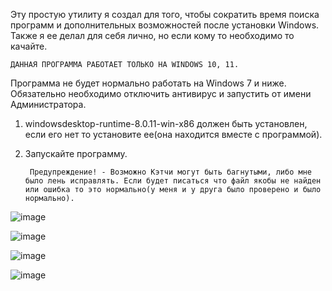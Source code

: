 Эту простую утилиту я создал для того, чтобы сократить время поиска программ и дополнительных возможностей после установки Windows.
Также я ее делал для себя лично, но если кому то необходимо то качайте.

    ДАННАЯ ПРОГРАММА РАБОТАЕТ ТОЛЬКО НА WINDOWS 10, 11.

Программа не будет нормально работать на Windows 7 и ниже. 
Обязательно необходимо отключить антивирус и запустить от имени Администратора.

1) windowsdesktop-runtime-8.0.11-win-x86 должен быть установлен, если его нет то установите ее(она находится вместе с программой).

2) Запускайте программу.

	    Предупреждение! - Возможно Кэтчи могут быть багнутыми, либо мне было лень исправлять. Если будет писаться что файл якобы не найден или ошибка то это нормально(у меня и у друга было проверено и было нормально).
![image](https://github.com/user-attachments/assets/8fa85e74-5b6b-493b-881a-758eb134e11c)

![image](https://github.com/user-attachments/assets/59692b0e-e6b5-422f-8281-a5a2e119519a)

![image](https://github.com/user-attachments/assets/bc26258e-f933-4168-baa7-464b6cc63c3f)

![image](https://github.com/user-attachments/assets/38c979be-6053-47c6-924c-2b9ce1eff266)
